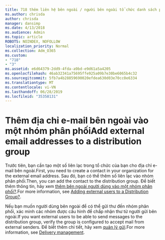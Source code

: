 ```yaml
---
title: 718 thêm liên hệ bên ngoài / người bên ngoài tổ chức danh sách phân phối
ms.author: chrisda
author: chrisda
manager: dansimp
ms.date: 4/13/2018
ms.audience: Admin
ms.topic: article
ROBOTS: NOINDEX, NOFOLLOW
localization_priority: Normal
ms.collection: Adm_O365
ms.custom:
- "718"
- "3"
ms.assetid: e6d64379-2dd9-4fda-a9bd-e9d61a5a4205
ms.openlocfilehash: 46ab32341a75695ffe925a09b7e30be6065b4c32
ms.sourcegitcommit: 5fb7a4b28859690020efdea630d03e70cc0e6334
ms.translationtype: MT
ms.contentlocale: vi-VN
ms.lasthandoff: 06/28/2019
ms.locfileid: "35358131"
---
```

# <a name="add-external-email-addresses-to-a-distribution-group"></a><span data-ttu-id="e798a-102">Thêm địa chỉ e-mail bên ngoài vào một nhóm phân phối</span><span class="sxs-lookup"><span data-stu-id="e798a-102">Add external email addresses to a distribution group</span></span>

<span data-ttu-id="e798a-103">Trước tiên, bạn cần tạo một số liên lạc trong tổ chức của bạn cho địa chỉ e-mail bên ngoài.</span><span class="sxs-lookup"><span data-stu-id="e798a-103">First, you need to create a contact in your organization for the external email address.</span></span> <span data-ttu-id="e798a-104">Sau đó, bạn có thể thêm số liên lạc vào nhóm phân phối.</span><span class="sxs-lookup"><span data-stu-id="e798a-104">Then, you can add the contact to the distribution group.</span></span> <span data-ttu-id="e798a-105">Để biết thêm thông tin, hãy xem [thêm bên ngoài người dùng vào một nhóm phân phối?](https://support.office.com/client/caa0f310-0bb7-48e3-8ad2-cb358b53bbba).</span><span class="sxs-lookup"><span data-stu-id="e798a-105">For more information, see [Adding external users to a Distribution Group?](https://support.office.com/client/caa0f310-0bb7-48e3-8ad2-cb358b53bbba).</span></span>

<span data-ttu-id="e798a-106">Nếu bạn muốn người dùng bên ngoài để có thể gửi thư đến nhóm phân phối, xác minh các nhóm được cấu hình để chấp nhận thư từ người gửi bên ngoài.</span><span class="sxs-lookup"><span data-stu-id="e798a-106">If you want external users to be able to send messages to the distribution group, verify the group is configured to accept mail from external senders.</span></span> <span data-ttu-id="e798a-107">Để biết thêm chi tiết, hãy xem [quản lý gửi](https://technet.microsoft.com/library/bb124513.aspx#deliverymanagement).</span><span class="sxs-lookup"><span data-stu-id="e798a-107">For more information, see [Delivery management](https://technet.microsoft.com/library/bb124513.aspx#deliverymanagement).</span></span>
